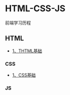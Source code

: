 # HTML-CSS-JS
前端学习历程

 
## HTML 

- [1、THTML基础](https://github.com/SunshineBrother/HTML-CSS-JS/blob/master/HTML/THTML基础/HTML基础.md)


### CSS 

- [1、CSS基础](https://github.com/SunshineBrother/HTML-CSS-JS/blob/master/CSS/CSS基础/CSS基础.md)



### JS 











